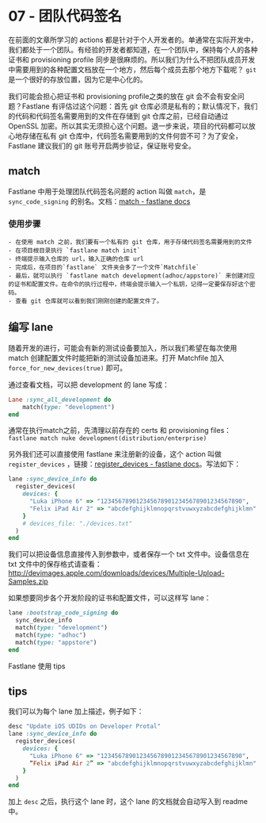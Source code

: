 # 07 - 团队代码签名

在前面的文章所学习的 actions 都是针对于个人开发者的。单通常在实际开发中，我们都处于一个团队。有经验的开发者都知道，在一个团队中，保持每个人的各种证书和 provisioning profile 同步是很麻烦的。所以我们为什么不把团队成员开发中需要用到的各种配置文档放在一个地方，然后每个成员去那个地方下载呢？ `git` 是一个很好的存放位置，因为它是中心化的。

我们可能会担心把证书和 provisioning profile之类的放在 git 会不会有安全问题？Fastlane 有评估过这个问题：首先 git 仓库必须是私有的；默认情况下，我们的代码和代码签名需要用到的文件在存储到 git 仓库之前，已经自动通过 OpenSSL 加密。所以其实无须担心这个问题。退一步来说，项目的代码都可以放心地存储在私有 git 仓库中，代码签名需要用到的文件何尝不可？为了安全，Fastlane 建议我们的 git 账号开启两步验证，保证账号安全。

## match

Fastlane 中用于处理团队代码签名问题的 action 叫做 `match`，是 `sync_code_signing` 的别名。文档：[match - fastlane docs](https://docs.fastlane.tools/actions/match/#match)

### 使用步骤

	- 在使用 match 之前，我们要有一个私有的 git 仓库，用于存储代码签名需要用到的文件
	- 在项目根目录执行 `fastlane match init`
	- 终端提示输入仓库的 url，输入正确的仓库 url
	- 完成后，在项目的`fastlane` 文件夹会多了一个文件`Matchfile`
	- 最后，就可以执行 `fastlane match development(adhoc/appstore)` 来创建对应的证书和配置文件。在命令的执行过程中，终端会提示输入一个私钥，记得一定要保存好这个密码。
	- 查看 git 仓库就可以看到我们刚刚创建的配置文件了。

## 编写 lane

随着开发的进行，可能会有新的测试设备要加入，所以我们希望在每次使用 match 创建配置文件时能把新的测试设备加进来。打开 Matchfile 加入 `force_for_new_devices(true)` 即可。

通过查看文档，可以把 development 的 lane 写成：

```ruby
Lane :sync_all_development do
	match(type: "development")
end
```

通常在执行match之前，先清理以前存在的 certs 和 provisioning files：`fastlane match nuke development(distribution/enterprise)`

另外我们还可以直接使用 fastlane 来注册新的设备，这个 action 叫做 `register_devices` ，链接：[register_devices - fastlane docs](https://docs.fastlane.tools/actions/register_devices/)。写法如下：

```ruby
lane :sync_device_info do
  register_devices(
    devices: {
      "Luka iPhone 6" => "1234567890123456789012345678901234567890",
      "Felix iPad Air 2" => "abcdefghijklmnopqrstvuwxyzabcdefghijklmn"
    }
    # devices_file: "./devices.txt"
  )
end
```

我们可以把设备信息直接传入到参数中，或者保存一个 txt 文件中。设备信息在 txt 文件中的保存格式请查看：http://devimages.apple.com/downloads/devices/Multiple-Upload-Samples.zip

如果想要同步各个开发阶段的证书和配置文件，可以这样写 lane：

```ruby
lane :bootstrap_code_signing do
  sync_device_info
  match(type: "development")
  match(type: "adhoc")
  match(type: "appstore")
end
```
Fastlane 使用 tips

## tips

我们可以为每个 lane 加上描述，例子如下：

```ruby
desc "Update iOS UDIDs on Developer Protal"
lane :sync_device_info do
  register_devices(
    devices: {
      "Luka iPhone 6" => "1234567890123456789012345678901234567890",
      “Felix iPad Air 2” => "abcdefghijklmnopqrstvuwxyzabcdefghijklmn"
    }
  )
end
```

加上 `desc` 之后，执行这个 lane 时，这个 lane 的文档就会自动写入到 readme 中。
